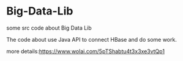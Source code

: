 # Big-Data-Lib
some src code about Big Data Lib

The code about use Java API to connect HBase and do some work.

more details:https://www.wolai.com/5pTShabtu4t3x3xe3vtQp1
